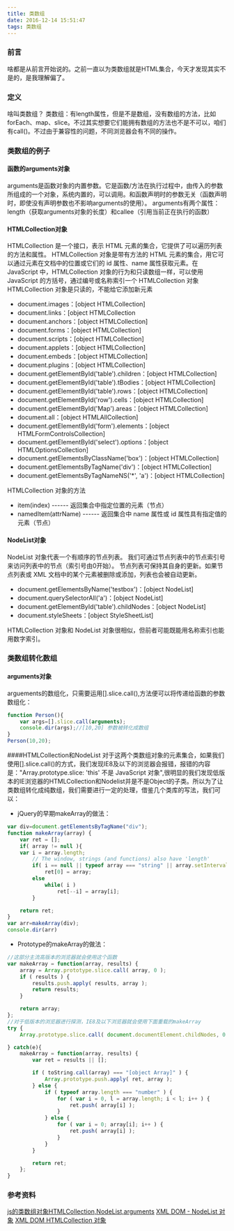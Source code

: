 ```yaml
---
title: 类数组
date: 2016-12-14 15:51:47
tags: 类数组
---
```

### 前言
啥都是从前言开始说的。之前一直以为类数组就是HTML集合，今天才发现其实不是的，是我理解偏了。
### 定义
啥叫类数组？
类数组：有length属性，但是不是数组，没有数组的方法，比如forEach、map、slice。不过其实想要它们能拥有数组的方法也不是不可以，咱们有call()。不过由于兼容性的问题，不同浏览器会有不同的操作。
### 类数组的例子
#### 函数的arguments对象
arguments是函数对象的内置参数。它是函数/方法在执行过程中，由传入的参数所组成的一个对象，系统内置的，可以调用。和函数声明时的参数无关（函数声明时，即使没有声明参数也不影响arguments的使用）。
arguments有两个属性：length（获取arguments对象的长度）和callee（引用当前正在执行的函数）
#### HTMLCollection对象
HTMLCollection 是一个接口，表示 HTML 元素的集合，它提供了可以遍历列表的方法和属性。
HTMLCollection 对象是带有方法的 HTML 元素的集合，用它可以通过元素在文档中的位置或它们的 id 属性、name 属性获取元素。在 JavaScript 中，HTMLCollection 对象的行为和只读数组一样，可以使用 JavaScript 的方括号，通过编号或名称索引一个 HTMLCollection 对象
HTMLCollection 对象是只读的，不能给它添加新元素
- document.images：[object HTMLCollection]
- document.links：[object HTMLCollection
- document.anchors：[object HTMLCollection]
- document.forms：[object HTMLCollection]
- document.scripts：[object HTMLCollection]
- document.applets：[object HTMLCollection]
- document.embeds：[object HTMLCollection]
- document.plugins：[object HTMLCollection]
- document.getElementById('table').children：[object HTMLCollection]
- document.getElementById('table').tBodies：[object HTMLCollection]
- document.getElementById('table').rows：[object HTMLCollection]
- document.getElementById('row').cells：[object HTMLCollection]
- document.getElementById('Map').areas：[object HTMLCollection]
- document.all：[object HTMLAllCollection]
- document.getElementById('form').elements：[object HTMLFormControlsCollection]
- document.getElementById('select').options：[object HTMLOptionsCollection]
- document.getElementsByClassName('box')：[object HTMLCollection]
- document.getElementsByTagName('div')：[object HTMLCollection]
- document.getElementsByTagNameNS('*', 'a')：[object HTMLCollection]

HTMLCollection 对象的方法

 - item(index)  ------  返回集合中指定位置的元素（节点）
 - namedItem(attrName) ------  返回集合中 name 属性或 id 属性具有指定值的元素（节点）

#### NodeList对象
NodeList 对象代表一个有顺序的节点列表。
我们可通过节点列表中的节点索引号来访问列表中的节点（索引号由0开始）。
节点列表可保持其自身的更新。如果节点列表或 XML 文档中的某个元素被删除或添加，列表也会被自动更新。

 - document.getElementsByName('testbox')：[object NodeList]
 - document.querySelectorAll('a')：[object NodeList]
 - document.getElementById('table').childNodes：[object NodeList]
 - document.styleSheets：[object StyleSheetList]

HTMLCollection 对象和 NodeList 对象很相似，但前者可能既能用名称索引也能用数字索引。

### 类数组转化数组
#### arguments对象
arguements的数组化，只需要运用[].slice.call(),方法便可以将传递给函数的参数数组化：
``` javaScript
function Person(){
    var args=[].slice.call(arguments);
    console.dir(args);//[10,20] 参数被转化成数组
}
Person(10,20);
```

####HTMLCollection和NodeList
对于这两个类数组对象的元素集合，如果我们使用[].slice.call()的方式，我们发现IE8及以下的浏览器会报错，报错的内容是："Array.prototype.slice: 'this' 不是 JavaScript 对象",很明显的我们发现低版本的IE浏览器的HTMLCollection和Nodelist并是不是Object的子类。所以为了让类数组转化成纯数组，我们需要进行一定的处理，借鉴几个类库的写法，我们可以：

 - jQuery的早期makeArray的做法：

``` javaScript
var div=document.getElementsByTagName("div");
function makeArray(array) {
    var ret = [];
    if( array != null ){
    var i = array.length;
        // The window, strings (and functions) also have 'length'
        if( i == null || typeof array === "string" || array.setInterval )
            ret[0] = array;
        else
            while( i )
                ret[--i] = array[i];
        }

    return ret;
}
var arr=makeArray(div);
console.dir(arr)
```
 - Prototype的makeArray的做法：

``` javaScript
//这部分主流高版本的浏览器就会使用这个函数
var makeArray = function(array, results) {
    array = Array.prototype.slice.call( array, 0 );
    if ( results ) {
        results.push.apply( results, array );
        return results;
    }

    return array;
};
//对于低版本的浏览器进行探测，IE8及以下浏览器就会使用下面重载的makeArray
try {
    Array.prototype.slice.call( document.documentElement.childNodes, 0 );

} catch(e){
    makeArray = function(array, results) {
        var ret = results || [];

        if ( toString.call(array) === "[object Array]" ) {
            Array.prototype.push.apply( ret, array );
        } else {
            if ( typeof array.length === "number" ) {
                for ( var i = 0, l = array.length; i < l; i++ ) {
                    ret.push( array[i] );
                }
            } else {
                for ( var i = 0; array[i]; i++ ) {
                    ret.push( array[i] );
                }
            }
        }

        return ret;
    };
}
```

### 参考资料
[js的类数组对象HTMLCollection,NodeList,arguments](http://wnworld.com/archives/211.html)
[XML DOM - NodeList 对象](http://www.w3school.com.cn/xmldom/dom_nodelist.asp)
[XML DOM HTMLCollection 对象](http://www.w3school.com.cn/xmldom/dom_htmlcollection.asp)




















